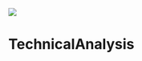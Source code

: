 ![](https://github.com/qqdog1/file-cache/workflows/Technical%20Analysis%20build/badge.svg)

# TechnicalAnalysis 


